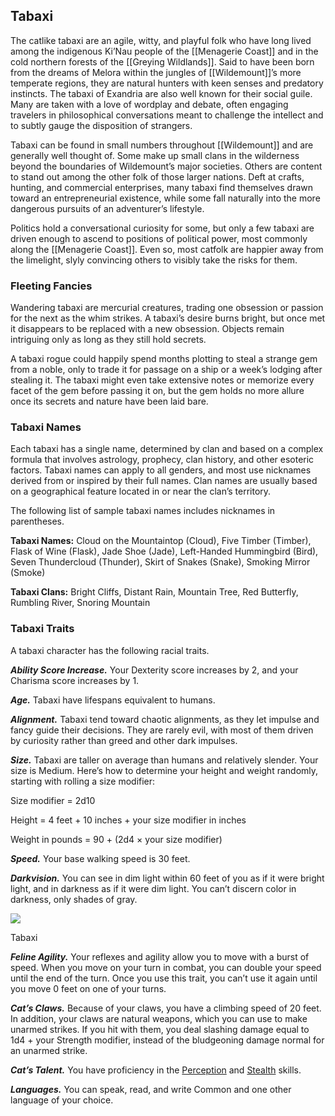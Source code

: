 ## Tabaxi

The catlike tabaxi are an agile, witty, and playful folk who have long lived among the indigenous Ki’Nau people of the [[Menagerie Coast]] and in the cold northern forests of the [[Greying Wildlands]]. Said to have been born from the dreams of Melora within the jungles of [[Wildemount]]’s more temperate regions, they are natural hunters with keen senses and predatory instincts. The tabaxi of Exandria are also well known for their social guile. Many are taken with a love of wordplay and debate, often engaging travelers in philosophical conversations meant to challenge the intellect and to subtly gauge the disposition of strangers.

Tabaxi can be found in small numbers throughout [[Wildemount]] and are generally well thought of. Some make up small clans in the wilderness beyond the boundaries of Wildemount’s major societies. Others are content to stand out among the other folk of those larger nations. Deft at crafts, hunting, and commercial enterprises, many tabaxi find themselves drawn toward an entrepreneurial existence, while some fall naturally into the more dangerous pursuits of an adventurer’s lifestyle.

Politics hold a conversational curiosity for some, but only a few tabaxi are driven enough to ascend to positions of political power, most commonly along the [[Menagerie Coast]]. Even so, most catfolk are happier away from the limelight, slyly convincing others to visibly take the risks for them.

### Fleeting Fancies

Wandering tabaxi are mercurial creatures, trading one obsession or passion for the next as the whim strikes. A tabaxi’s desire burns bright, but once met it disappears to be replaced with a new obsession. Objects remain intriguing only as long as they still hold secrets.

A tabaxi rogue could happily spend months plotting to steal a strange gem from a noble, only to trade it for passage on a ship or a week’s lodging after stealing it. The tabaxi might even take extensive notes or memorize every facet of the gem before passing it on, but the gem holds no more allure once its secrets and nature have been laid bare.

### Tabaxi Names

Each tabaxi has a single name, determined by clan and based on a complex formula that involves astrology, prophecy, clan history, and other esoteric factors. Tabaxi names can apply to all genders, and most use nicknames derived from or inspired by their full names. Clan names are usually based on a geographical feature located in or near the clan’s territory.

The following list of sample tabaxi names includes nicknames in parentheses.

**Tabaxi Names:** Cloud on the Mountaintop (Cloud), Five Timber (Timber), Flask of Wine (Flask), Jade Shoe (Jade), Left-Handed Hummingbird (Bird), Seven Thundercloud (Thunder), Skirt of Snakes (Snake), Smoking Mirror (Smoke)

**Tabaxi Clans:** Bright Cliffs, Distant Rain, Mountain Tree, Red Butterfly, Rumbling River, Snoring Mountain

### Tabaxi Traits

A tabaxi character has the following racial traits.

_**Ability Score Increase.**_ Your Dexterity score increases by 2, and your Charisma score increases by 1.

_**Age.**_ Tabaxi have lifespans equivalent to humans.

_**Alignment.**_ Tabaxi tend toward chaotic alignments, as they let impulse and fancy guide their decisions. They are rarely evil, with most of them driven by curiosity rather than greed and other dark impulses.

_**Size.**_ Tabaxi are taller on average than humans and relatively slender. Your size is Medium. Here’s how to determine your height and weight randomly, starting with rolling a size modifier:

Size modifier = 2d10

Height = 4 feet + 10 inches + your size modifier in inches

Weight in pounds = 90 + (2d4 × your size modifier)

_**Speed.**_ Your base walking speed is 30 feet.

_**Darkvision.**_ You can see in dim light within 60 feet of you as if it were bright light, and in darkness as if it were dim light. You can’t discern color in darkness, only shades of gray.

[![](https://media.dndbeyond.com/compendium-images/egtw/yDOyqyOocErRgYJK/04-12.png)](https://media.dndbeyond.com/compendium-images/egtw/yDOyqyOocErRgYJK/04-12.png)

Tabaxi

_**Feline Agility.**_ Your reflexes and agility allow you to move with a burst of speed. When you move on your turn in combat, you can double your speed until the end of the turn. Once you use this trait, you can’t use it again until you move 0 feet on one of your turns.

_**Cat’s Claws.**_ Because of your claws, you have a climbing speed of 20 feet. In addition, your claws are natural weapons, which you can use to make unarmed strikes. If you hit with them, you deal slashing damage equal to 1d4 + your Strength modifier, instead of the bludgeoning damage normal for an unarmed strike.

_**Cat’s Talent.**_ You have proficiency in the [Perception](https://www.dndbeyond.com/compendium/rules/basic-rules/using-ability-scores#Perception) and [Stealth](https://www.dndbeyond.com/compendium/rules/basic-rules/using-ability-scores#Stealth) skills.

_**Languages.**_ You can speak, read, and write Common and one other language of your choice.